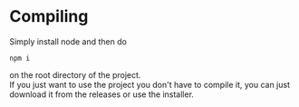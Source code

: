 <img src='https://i.imgur.com/fJqLh4z.png' alt=""></img>

# Compiling
Simply install node and then do
```
npm i
```
on the root directory of the project.
<br>If you just want to use the project you don't have to compile it, you can just download it from the releases or use the installer.
